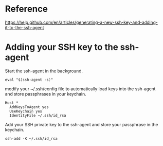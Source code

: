 # Reference

https://help.github.com/en/articles/generating-a-new-ssh-key-and-adding-it-to-the-ssh-agent

# Adding your SSH key to the ssh-agent

Start the ssh-agent in the background.

`eval "$(ssh-agent -s)"`

modify your ~/.ssh/config file to automatically load keys into the ssh-agent and store passphrases in your keychain.

```
Host *
  AddKeysToAgent yes
  UseKeychain yes
  IdentityFile ~/.ssh/id_rsa
```

Add your SSH private key to the ssh-agent and store your passphrase in the keychain.

`ssh-add -K ~/.ssh/id_rsa`
